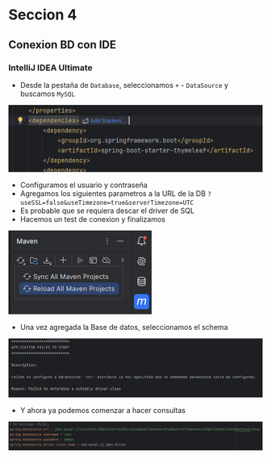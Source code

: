 # Seccion 4
## Conexion BD con IDE

### IntelliJ IDEA Ultimate
- Desde la pestaña de `Database`, seleccionamos `+` - `DataSource` y buscamos `MySQL`

![img.png](img.png)

- Configuramos el usuario y contraseña
- Agregamos los siguientes parametros a la URL de la DB `?useSSL=false&useTimezone=true&serverTimezone=UTC`
- Es probable que se requiera descar el driver de SQL
- Hacemos un test de conexion y finalizamos

![img_2.png](img_2.png)

- Una vez agregada la Base de datos, seleccionamos el schema

![img_3.png](img_3.png)

- Y ahora ya podemos comenzar a hacer consultas

![img_4.png](img_4.png)